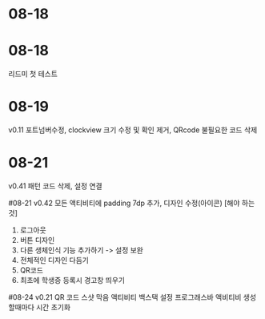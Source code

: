 # 08-18

# 08-18
리드미 첫 테스트

# 08-19 
v0.11 
포트넘버수정, clockview 크기 수정 및 확인 제거, 
QRcode 불필요한 코드 삭제

# 08-21
v0.41
패턴 코드 삭제, 설정 연결

#08-21
v0.42
모든 액티비티에 padding 7dp 추가,
디자인 수정(아이콘)
[해야 하는 것]
1. 로그아웃
2. 버튼 디자인
3. 다른 생체인식 기능 추가하기 -> 설정 보완
4. 전체적인 디자인 다듬기
5. QR코드
6. 최초에 학생증 등록시 경고창 띄우기

#08-24
v0.21
QR 코드 스샷 막음
액티비티 백스택 설정
프로그래스바 액비티비 생성할때마다 시간 초기화
